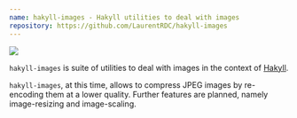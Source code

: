 ```yaml
---
name: hakyll-images - Hakyll utilities to deal with images
repository: https://github.com/LaurentRDC/hakyll-images
---
```


<a href="http://hackage.haskell.org/package/hakyll-images" target="_blank">
    <img src="https://img.shields.io/hackage/v/hakyll-images.svg">
</a>

`hakyll-images` is suite of utilities to deal with images in the context of [Hakyll](http://hackage.haskell.org/package/hakyll).

`hakyll-images`, at this time, allows to compress JPEG images by re-encoding them at a lower quality. Further features are planned, namely image-resizing and image-scaling.